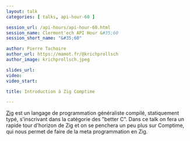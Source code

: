 ```yaml
---
layout: talk
categories: [ talks, api-hour-60 ]

session_url: /api-hours/api-hour-60.html
session_name: Clermont'ech API Hour &#35;60
session_short_name: "&#35;60"

author: Pierre Tachoire
author_url: https://mamot.fr/@krichprollsch
author_image: krichprollsch.jpeg

slides_url:
video:
video_start:

title: Introduction à Zig Comptime

---
```


[Zig](https://ziglang.org/) est un langage de programmation généraliste compilé,
statiquement typé, s'inscrivant dans la catégorie des "better C".
Dans ce talk on fera un rapide tour d'horizon de Zig et on se penchera un peu
plus sur Comptime, qui nous permet de faire de la meta programmation en Zig.
